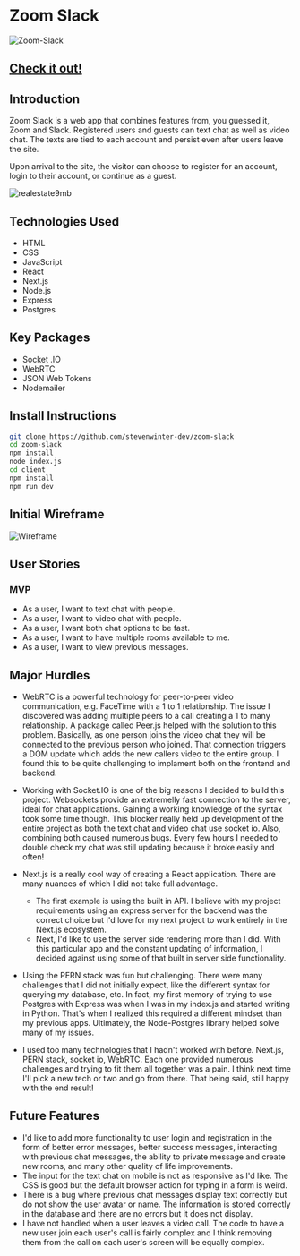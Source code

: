 # Zoom Slack

![Zoom-Slack](https://i.imgur.com/GeR0stO.png)

## [Check it out!](https://zoom-slack.vercel.app/)

## Introduction

Zoom Slack is a web app that combines features from, you guessed it, Zoom and Slack. Registered users and guests can text chat as well as video chat. The texts are tied to each account and persist even after users leave the site.

Upon arrival to the site, the visitor can choose to register for an account, login to their account, or continue as a guest. 

![realestate9mb](https://media2.giphy.com/media/hJLwLNO8LhlWgPgbai/giphy.gif?cid=790b7611f24cfc1f489f51aa08b41c417abd5774be1df83d&rid=giphy.gif&ct=g)


## Technologies Used

- HTML
- CSS
- JavaScript
- React
- Next.js
- Node.js
- Express
- Postgres

## Key Packages

- Socket .IO
- WebRTC
- JSON Web Tokens
- Nodemailer

## Install Instructions
```bash
git clone https://github.com/stevenwinter-dev/zoom-slack
cd zoom-slack
npm install
node index.js
cd client
npm install
npm run dev
```

## Initial Wireframe

![Wireframe](https://i.imgur.com/5NevTiw.jpg)

## User Stories

### MVP
- As a user, I want to text chat with people.
- As a user, I want to video chat with people.
- As a user, I want both chat options to be fast.
- As a user, I want to have multiple rooms available to me.
- As a user, I want to view previous messages.

## Major Hurdles

- WebRTC is a powerful technology for peer-to-peer video communication, e.g. FaceTime with a 1 to 1 relationship. The issue I discovered was adding multiple peers to a call creating a 1 to many relationship. A package called Peer.js helped with the solution to this problem. Basically, as one person joins the video chat they will be connected to the previous person who joined. That connection triggers a DOM update which adds the new callers video to the entire group. I found this to be quite challenging to implament both on the frontend and backend.

- Working with Socket.IO is one of the big reasons I decided to build this project. Websockets provide an extremelly fast connection to the server, ideal for chat applications. Gaining a working knowledge of the syntax took some time though. This blocker really held up development of the entire project as both the text chat and video chat use socket io. Also, combining both caused numerous bugs. Every few hours I needed to double check my chat was still updating because it broke easily and often!

- Next.js is a really cool way of creating a React application. There are many nuances of which I did not take full advantage. 
  - The first example is using the built in API. I believe with my project requirements using an express server for the backend was the correct choice but I'd love for my next project to work entirely in the Next.js ecosystem. 
  - Next, I'd like to use the server side rendering more than I did. With this particular app and the constant updating of information, I decided against using some of that built in server side functionality.

- Using the PERN stack was fun but challenging. There were many challenges that I did not initially expect, like the different syntax for querying my database, etc. In fact, my first memory of trying to use Postgres with Express was when I was in my index.js and started writing in Python. That's when I realized this required a different mindset than my previous apps. Ultimately, the Node-Postgres library helped solve many of my issues. 

- I used too many technologies that I hadn't worked with before. Next.js, PERN stack, socket io, WebRTC. Each one provided numerous challenges and trying to fit them all together was a pain. I think next time I'll pick a new tech or two and go from there. That being said, still happy with the end result!

## Future Features

- I'd like to add more functionality to user login and registration in the form of better error messages, better success messages, interacting with previous chat messages, the ability to private message and create new rooms, and many other quality of life improvements.
- The input for the text chat on mobile is not as responsive as I'd like. The CSS is good but the default browser action for typing in a form is weird.
- There is a bug where previous chat messages display text correctly but do not show the user avatar or name. The information is stored correctly in the database and there are no errors but it does not display. 
- I have not handled when a user leaves a video call. The code to have a new user join each user's call is fairly complex and I think removing them from the call on each user's screen will be equally complex.  
